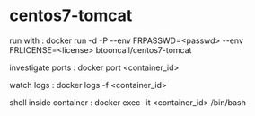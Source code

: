 # centos7-tomcat

run with : docker run -d -P --env FRPASSWD=&lt;passwd&gt; --env FRLICENSE=&lt;license&gt; btooncall/centos7-tomcat

investigate ports : docker port &lt;container_id&gt;

watch logs : docker logs -f &lt;container_id&gt;

shell inside container : docker exec -it &lt;container_id&gt; /bin/bash
